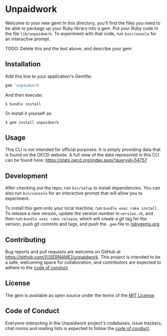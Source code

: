 # Unpaidwork

Welcome to your new gem! In this directory, you'll find the files you need to be able to package up your Ruby library into a gem. Put your Ruby code in the file `lib/unpaidwork`. To experiment with that code, run `bin/console` for an interactive prompt.

TODO: Delete this and the text above, and describe your gem

## Installation

Add this line to your application's Gemfile:

```ruby
gem 'unpaidwork'
```

And then execute:

    $ bundle install

Or install it yourself as:

    $ gem install unpaidwork

## Usage

This CLI is not intended for official purposes. It is simply providing data that is found on the OECD website. A full view of the data representd in this CLI can be found here: https://stats.oecd.org/index.aspx?queryid=54757

## Development

After checking out the repo, run `bin/setup` to install dependencies. You can also run `bin/console` for an interactive prompt that will allow you to experiment.

To install this gem onto your local machine, run `bundle exec rake install`. To release a new version, update the version number in `version.rb`, and then run `bundle exec rake release`, which will create a git tag for the version, push git commits and tags, and push the `.gem` file to [rubygems.org](https://rubygems.org).

## Contributing

Bug reports and pull requests are welcome on GitHub at https://github.com/[USERNAME]/unpaidwork. This project is intended to be a safe, welcoming space for collaboration, and contributors are expected to adhere to the [code of conduct](https://github.com/[USERNAME]/unpaidwork/blob/master/CODE_OF_CONDUCT.md).


## License

The gem is available as open source under the terms of the [MIT License](https://opensource.org/licenses/MIT).

## Code of Conduct

Everyone interacting in the Unpaidwork project's codebases, issue trackers, chat rooms and mailing lists is expected to follow the [code of conduct](https://github.com/[USERNAME]/unpaidwork/blob/master/CODE_OF_CONDUCT.md).
